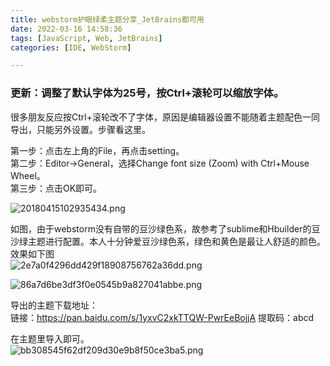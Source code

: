 ```yaml
---
title: webstorm护眼绿柔主题分享_JetBrains都可用
date: 2022-03-16 14:58:36
tags: [JavaScript, Web, JetBrains]
categories: [IDE, WebStorm]

---
```


### 更新：调整了默认字体为25号，按Ctrl+滚轮可以缩放字体。  

很多朋友反应按Ctrl+滚轮改不了字体，原因是编辑器设置不能随着主题配色一同导出，只能另外设置。步骤看这里。  

第一步：点击左上角的File，再点击setting。  
第二步：Editor->General，选择Change font size (Zoom) with Ctrl+Mouse Wheel。  
第三步：点击OK即可。  

![20180415102935434.png](https://s2.loli.net/2023/07/07/hCqoxHdji7tzw8B.png)

如图，由于webstorm没有自带的豆沙绿色系，故参考了sublime和Hbuilder的豆沙绿主题进行配置。本人十分钟爱豆沙绿色系，绿色和黄色是最让人舒适的颜色。效果如下图  
![2e7a0f4296dd429f18908756762a36dd.png](https://s2.loli.net/2023/07/07/GtSbmoPDV8YTMZx.png)

![86a7d6be3df3f0e0545b9a827041abbe.png](https://s2.loli.net/2023/07/07/ajgbNqWsJUeLrFk.png)

导出的主题下载地址：  
链接：<https://pan.baidu.com/s/1yxvC2xkTTQW-PwrEeBojjA> 
提取码：abcd

在主题里导入即可。  
![bb308545f62df209d30e9b8f50ce3ba5.png](https://s2.loli.net/2023/07/07/am4tCbyHqfps3kU.png)